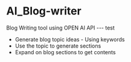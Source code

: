 # AI_Blog-writer
Blog Writing tool using OPEN AI API --- test
* Generate blog topic ideas - Using keywords
* Use the topic to generate sections
* Expand on blog sections to get contents